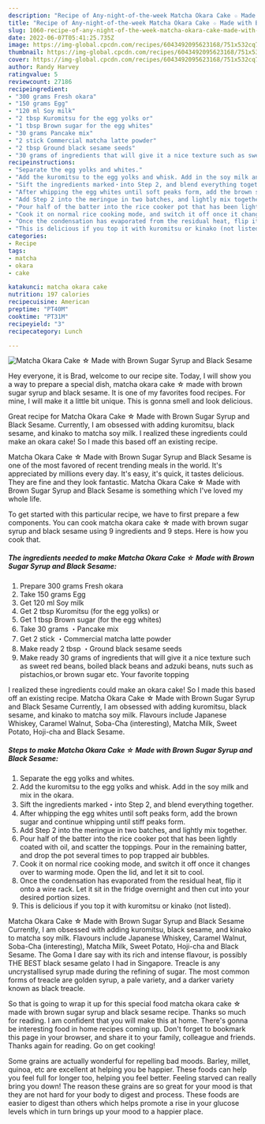 ```yaml
---
description: "Recipe of Any-night-of-the-week Matcha Okara Cake ☆ Made with Brown Sugar Syrup and Black Sesame"
title: "Recipe of Any-night-of-the-week Matcha Okara Cake ☆ Made with Brown Sugar Syrup and Black Sesame"
slug: 1060-recipe-of-any-night-of-the-week-matcha-okara-cake-made-with-brown-sugar-syrup-and-black-sesame
date: 2022-06-07T05:41:25.735Z
image: https://img-global.cpcdn.com/recipes/6043492095623168/751x532cq70/matcha-okara-cake-☆-made-with-brown-sugar-syrup-and-black-sesame-recipe-main-photo.jpg
thumbnail: https://img-global.cpcdn.com/recipes/6043492095623168/751x532cq70/matcha-okara-cake-☆-made-with-brown-sugar-syrup-and-black-sesame-recipe-main-photo.jpg
cover: https://img-global.cpcdn.com/recipes/6043492095623168/751x532cq70/matcha-okara-cake-☆-made-with-brown-sugar-syrup-and-black-sesame-recipe-main-photo.jpg
author: Randy Harvey
ratingvalue: 5
reviewcount: 27186
recipeingredient:
- "300 grams Fresh okara"
- "150 grams Egg"
- "120 ml Soy milk"
- "2 tbsp Kuromitsu for the egg yolks or"
- "1 tbsp Brown sugar for the egg whites"
- "30 grams Pancake mix"
- "2 stick Commercial matcha latte powder"
- "2 tbsp Ground black sesame seeds"
- "30 grams of ingredients that will give it a nice texture such as sweet red beans boiled black beans and adzuki beans nuts such as pistachiosor brown sugar etc Your favorite topping"
recipeinstructions:
- "Separate the egg yolks and whites."
- "Add the kuromitsu to the egg yolks and whisk. Add in the soy milk and mix in the okara."
- "Sift the ingredients marked・into Step 2, and blend everything together."
- "After whipping the egg whites until soft peaks form, add the brown sugar and continue whipping until stiff peaks form."
- "Add Step 2 into the meringue in two batches, and lightly mix together."
- "Pour half of the batter into the rice cooker pot that has been lightly coated with oil, and scatter the toppings. Pour in the remaining batter, and drop the pot several times to pop trapped air bubbles."
- "Cook it on normal rice cooking mode, and switch it off once it changes over to warming mode. Open the lid, and let it sit to cool."
- "Once the condensation has evaporated from the residual heat, flip it onto a wire rack. Let it sit in the fridge overnight and then cut into your desired portion sizes."
- "This is delicious if you top it with kuromitsu or kinako (not listed)."
categories:
- Recipe
tags:
- matcha
- okara
- cake

katakunci: matcha okara cake 
nutrition: 197 calories
recipecuisine: American
preptime: "PT40M"
cooktime: "PT31M"
recipeyield: "3"
recipecategory: Lunch

---
```



![Matcha Okara Cake ☆ Made with Brown Sugar Syrup and Black Sesame](https://img-global.cpcdn.com/recipes/6043492095623168/751x532cq70/matcha-okara-cake-☆-made-with-brown-sugar-syrup-and-black-sesame-recipe-main-photo.jpg)

Hey everyone, it is Brad, welcome to our recipe site. Today, I will show you a way to prepare a special dish, matcha okara cake ☆ made with brown sugar syrup and black sesame. It is one of my favorites food recipes. For mine, I will make it a little bit unique. This is gonna smell and look delicious.

Great recipe for Matcha Okara Cake ☆ Made with Brown Sugar Syrup and Black Sesame. Currently, I am obsessed with adding kuromitsu, black sesame, and kinako to matcha soy milk. I realized these ingredients could make an okara cake! So I made this based off an existing recipe.

Matcha Okara Cake ☆ Made with Brown Sugar Syrup and Black Sesame is one of the most favored of recent trending meals in the world. It's appreciated by millions every day. It's easy, it's quick, it tastes delicious. They are fine and they look fantastic. Matcha Okara Cake ☆ Made with Brown Sugar Syrup and Black Sesame is something which I've loved my whole life.


To get started with this particular recipe, we have to first prepare a few components. You can cook matcha okara cake ☆ made with brown sugar syrup and black sesame using 9 ingredients and 9 steps. Here is how you cook that.

<!--inarticleads1-->

##### The ingredients needed to make Matcha Okara Cake ☆ Made with Brown Sugar Syrup and Black Sesame:

1. Prepare 300 grams Fresh okara
1. Take 150 grams Egg
1. Get 120 ml Soy milk
1. Get 2 tbsp Kuromitsu (for the egg yolks) or
1. Get 1 tbsp Brown sugar (for the egg whites)
1. Take 30 grams ・Pancake mix
1. Get 2 stick ・Commercial matcha latte powder
1. Make ready 2 tbsp ・Ground black sesame seeds
1. Make ready 30 grams of ingredients that will give it a nice texture such as sweet red beans, boiled black beans and adzuki beans, nuts such as pistachios,or brown sugar etc. Your favorite topping


I realized these ingredients could make an okara cake! So I made this based off an existing recipe. Matcha Okara Cake ☆ Made with Brown Sugar Syrup and Black Sesame Currently, I am obsessed with adding kuromitsu, black sesame, and kinako to matcha soy milk. Flavours include Japanese Whiskey, Caramel Walnut, Soba-Cha (interesting), Matcha Milk, Sweet Potato, Hoji-cha and Black Sesame. 

<!--inarticleads2-->

##### Steps to make Matcha Okara Cake ☆ Made with Brown Sugar Syrup and Black Sesame:

1. Separate the egg yolks and whites.
1. Add the kuromitsu to the egg yolks and whisk. Add in the soy milk and mix in the okara.
1. Sift the ingredients marked・into Step 2, and blend everything together.
1. After whipping the egg whites until soft peaks form, add the brown sugar and continue whipping until stiff peaks form.
1. Add Step 2 into the meringue in two batches, and lightly mix together.
1. Pour half of the batter into the rice cooker pot that has been lightly coated with oil, and scatter the toppings. Pour in the remaining batter, and drop the pot several times to pop trapped air bubbles.
1. Cook it on normal rice cooking mode, and switch it off once it changes over to warming mode. Open the lid, and let it sit to cool.
1. Once the condensation has evaporated from the residual heat, flip it onto a wire rack. Let it sit in the fridge overnight and then cut into your desired portion sizes.
1. This is delicious if you top it with kuromitsu or kinako (not listed).


Matcha Okara Cake ☆ Made with Brown Sugar Syrup and Black Sesame Currently, I am obsessed with adding kuromitsu, black sesame, and kinako to matcha soy milk. Flavours include Japanese Whiskey, Caramel Walnut, Soba-Cha (interesting), Matcha Milk, Sweet Potato, Hoji-cha and Black Sesame. The Goma I dare say with its rich and intense flavour, is possibly THE BEST black sesame gelato I had in Singapore. Treacle is any uncrystallised syrup made during the refining of sugar. The most common forms of treacle are golden syrup, a pale variety, and a darker variety known as black treacle. 

So that is going to wrap it up for this special food matcha okara cake ☆ made with brown sugar syrup and black sesame recipe. Thanks so much for reading. I am confident that you will make this at home. There's gonna be interesting food in home recipes coming up. Don't forget to bookmark this page in your browser, and share it to your family, colleague and friends. Thanks again for reading. Go on get cooking!

Some grains are actually wonderful for repelling bad moods. Barley, millet, quinoa, etc are excellent at helping you be happier. These foods can help you feel full for longer too, helping you feel better. Feeling starved can really bring you down! The reason these grains are so great for your mood is that they are not hard for your body to digest and process. These foods are easier to digest than others which helps promote a rise in your glucose levels which in turn brings up your mood to a happier place.
